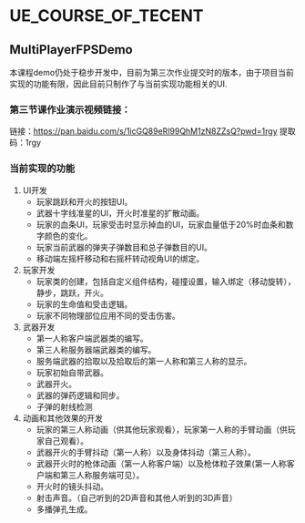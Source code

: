 # UE_COURSE_OF_TECENT
## MultiPlayerFPSDemo
本课程demo仍处于稳步开发中，目前为第三次作业提交时的版本，由于项目当前实现的功能有限，因此目前只制作了与当前实现功能相关的UI.
### 第三节课作业演示视频链接：   
链接：https://pan.baidu.com/s/1icGQ89eRl99QhM1zN8ZZsQ?pwd=1rgy 
提取码：1rgy 
### 当前实现的功能
1. UI开发
    * 玩家跳跃和开火的按钮UI。
    * 武器十字线准星的UI，开火时准星的扩散动画。
    * 玩家的血条UI，玩家受击时显示掉血的UI，玩家血量低于20%时血条和数字颜色的变化。
    * 玩家当前武器的弹夹子弹数目和总子弹数目的UI。
    * 移动端左摇杆移动和右摇杆转动视角UI的绑定。
2. 玩家开发
    * 玩家类的创建，包括自定义组件结构，碰撞设置，输入绑定（移动旋转），静步，跳跃，开火。
    * 玩家的生命值和受击逻辑。
    * 玩家不同物理部位应用不同的受击伤害。
3. 武器开发
    * 第一人称客户端武器类的编写。
    * 第三人称服务器端武器类的编写。
    * 服务端武器的拾取以及拾取后的第一人称和第三人称的显示。
    * 玩家初始自带武器。
    * 武器开火。
    * 武器的弹药逻辑和同步。
    * 子弹的射线检测
4. 动画和其他效果的开发
    * 玩家的第三人称动画（供其他玩家观看），玩家第一人称的手臂动画（供玩家自己观看）。
    * 武器开火的手臂抖动（第一人称）以及身体抖动（第三人称）。
    * 武器开火时的枪体动画（第一人称客户端）以及枪体粒子效果(第一人称客户端和第三人称服务端可见）。
    * 开火时的镜头抖动。
    * 射击声音。（自己听到的2D声音和其他人听到的3D声音）
    * 多播弹孔生成。




